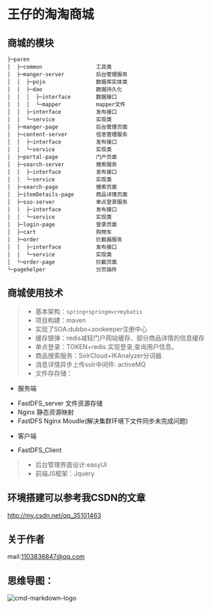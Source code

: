 # 王仔的淘淘商城

## 商城的模块

```
├─paren
│  ├─common                 工具类
│  ├─manger-server          后台管理服务
│  │  ├─pojo                数据库实体类
│  │  ├─dao                 数据持久化
│  │  │  ├─interface        数据接口
│  │  │  └─mapper           mapper文件
│  │  ├─interface           发布接口
│  │  └─service             实现类
│  ├─manger-page            后台管理页面
│  ├─content-server         信息管理服务
│  │  ├─interface           发布接口
│  │  └─service             实现类
│  ├─portal-page            门户页面
│  ├─search-server          搜索服务
│  │  ├─interface           发布接口
│  │  └─service             实现类
│  ├─search-page            搜索页面
│  ├─itemDetails-page       商品详情页面
│  ├─sso-server             单点登录服务
│  │  ├─interface           发布接口
│  │  └─service             实现类
│  ├─login-page             登录页面
│  ├─cart                   购物车
│  ├─order                  拦截器服务
│  │  ├─interface           发布接口
│  │  └─service             实现类
│  └─order-page             拦截页面
└─pagehelper                分页插件
```


## 商城使用技术
>* 基本架构：`spring+springmvc+mybatis`
>* 项目构建：maven
>* 实现了SOA:dubbo+zookeeper注册中心
>* 缓存银弹：redis减轻门户网站缓存、部分商品详情的信息缓存
>* 单点登录：TOKEN+redis.实现登录,查询用户信息。
>* 商品搜索服务：SolrCloud+IKAnalyzer分词器
>* 消息详情异步上传solr中间件: activeMQ
>* 文件存存储：
+ 服务端
- FastDFS_server 文件资源存储
- Nginx 静态资源映射
- FastDFS Nginx Moudle(解决集群环境下文件同步未完成问题)
+ 客户端
- FastDFS_Client
>* 后台管理界面设计:easyUI
>* 前端JS框架：Jquery

## 环境搭建可以参考我CSDN的文章
http://my.csdn.net/qq_35101463

## 关于作者
mail:1103836847@qq.com

## 思维导图：
![cmd-markdown-logo](http://118.31.42.117/group1/M00/00/00/rBBSRFpnNhOACgKrAAGp0K_22DU094.png)


